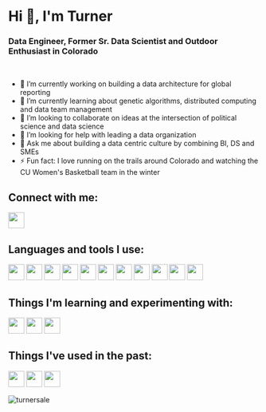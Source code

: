 # Hi 👋, I'm Turner
### Data Engineer, Former Sr. Data Scientist and Outdoor Enthusiast in Colorado

<br />

- 🔭 I’m currently working on building a data architecture for global reporting
- 🌱 I’m currently learning about genetic algorithms, distributed computing and data team management
- 👯 I’m looking to collaborate on ideas at the intersection of political science and data science
- 🤔 I’m looking for help with leading a data organization
- 💬 Ask me about building a data centric culture by combining BI, DS and SMEs
- ⚡ Fun fact: I love running on the trails around Colorado and watching the CU Women's Basketball team in the winter

## Connect with me:
[<img height="32" width="32" src="https://cdn.jsdelivr.net/npm/simple-icons@v3/icons/linkedin.svg" />][linkedin]
<br />

## Languages and tools I use:
<img height="32" width="32" src="http://simpleicons.org/icons/python.svg" /> <img height="32" width="32" src="https://simpleicons.org/icons/dask.svg" /> <img height="32" width="32" src="http://simpleicons.org/icons/jupyter.svg" /> <img height="32" width="32" src="http://simpleicons.org/icons/kubernetes.svg" /> <img height="32" width="32" src="http://simpleicons.org/icons/visualstudiocode.svg" /> <img height="32" width="32" src="http://simpleicons.org/icons/amazonaws.svg" /> <img height="32" width="32" src="http://simpleicons.org/icons/scikitlearn.svg" /> <img height="32" width="32" src="http://simpleicons.org/icons/microsoftsqlserver.svg" /> <img height="32" width="32" src="http://simpleicons.org/icons/postgresql.svg" /> <img height="32" width="32" src="http://simpleicons.org/icons/linux.svg" /> <img height="32" width="32" src="http://simpleicons.org/icons/powerbi.svg" /> 
<br />

## Things I'm learning and experimenting with:
<img height="32" width="32" src="http://simpleicons.org/icons/tensorflow.svg" /> <img height="32" width="32" src="http://simpleicons.org/icons/apachespark.svg" /> <img height="32" width="32" src="http://simpleicons.org/icons/apachekafka.svg" />
<br />

## Things I've used in the past:
<img height="32" width="32" src="http://simpleicons.org/icons/r.svg" /> <img height="32" width="32" src="http://simpleicons.org/icons/dynamics365.svg" /> <img height="32" width="32" src="http://simpleicons.org/icons/googlemaps.svg" />
<br />

<img align="center" src="https://github-readme-stats.vercel.app/api?username=turnersale&show_icons=true&locale=en" alt="turnersale" />

</details>

[linkedin]: https://linkedin.com/in/turner-sale-71b8b0ba
